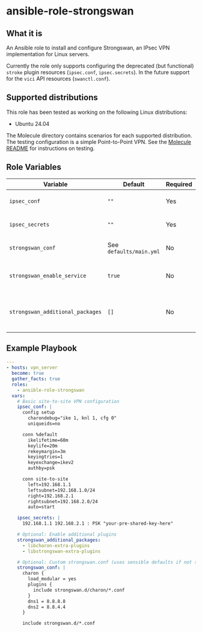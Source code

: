 # ansible-role-strongswan

## What it is

An Ansible role to install and configure Strongswan, an IPsec VPN implementation for Linux servers.

Currently the role only supports configuring the deprecated (but functional) `stroke` plugin resources (`ipsec.conf`, `ipsec.secrets`). In the future support for the `vici` API resources (`swanctl.conf`).

## Supported distributions

This role has been tested as working on the following Linux distributions:
  - Ubuntu 24.04

The Molecule directory contains scenarios for each supported distribution. The testing configuration is a simple Point-to-Point VPN. See the [Molecule README](./molecule/README.md) for instructions on testing.

## Role Variables

| Variable                        | Default                 | Required | Description                                                          |
|---------------------------------|-------------------------|----------|----------------------------------------------------------------------|
| `ipsec_conf`                    | `""`                    | Yes      | IPsec configuration content for `/etc/ipsec.conf`                    |
| `ipsec_secrets`                 | `""`                    | Yes      | IPsec secrets configuration for `/etc/ipsec.secrets`                 |
| `strongswan_conf`               | See `defaults/main.yml` | No       | StrongSwan daemon configuration for `/etc/strongswan.conf`           |
| `strongswan_enable_service`     | `true`                  | No       | Whether the strongswan-starter service should be enabled at boot     |
| `strongswan_additional_packages`| `[]`                    | No       | Additional StrongSwan packages to install beyond the base packages   |

## Example Playbook

```yaml
---
- hosts: vpn_server
  become: true
  gather_facts: true
  roles:
    - ansible-role-strongswan
  vars:
    # Basic site-to-site VPN configuration
    ipsec_conf: |
      config setup
        charondebug="ike 1, knl 1, cfg 0"
        uniqueids=no

      conn %default
        ikelifetime=60m
        keylife=20m
        rekeymargin=3m
        keyingtries=1
        keyexchange=ikev2
        authby=psk

      conn site-to-site
        left=192.168.1.1
        leftsubnet=192.168.1.0/24
        right=192.168.2.1
        rightsubnet=192.168.2.0/24
        auto=start

    ipsec_secrets: |
      192.168.1.1 192.168.2.1 : PSK "your-pre-shared-key-here"

    # Optional: Enable additional plugins
    strongswan_additional_packages:
      - libcharon-extra-plugins
      - libstrongswan-extra-plugins

    # Optional: Custom strongswan.conf (uses sensible defaults if not specified)
    strongswan_conf: |
      charon {
        load_modular = yes
        plugins {
          include strongswan.d/charon/*.conf
        }
        dns1 = 8.8.8.8
        dns2 = 8.8.4.4
      }

      include strongswan.d/*.conf
```

